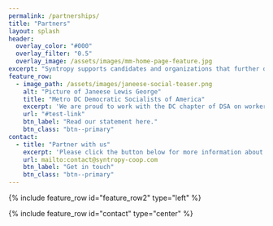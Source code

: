 ```yaml
---
permalink: /partnerships/
title: "Partners"
layout: splash
header:
  overlay_color: "#000"
  overlay_filter: "0.5"
  overlay_image: /assets/images/mm-home-page-feature.jpg
excerpt: "Syntropy supports candidates and organizations that further democracy in the workplace and in our government."
feature_row:
  - image_path: /assets/images/janeese-social-teaser.png
    alt: "Picture of Janeese Lewis George"
    title: "Metro DC Democratic Socialists of America"
    excerpt: 'We are proud to work with the DC chapter of DSA on worker's rights, ecological issues, and fighting for fair housing.'
    url: "#test-link"
    btn_label: "Read our statement here."
    btn_class: "btn--primary"
contact:
  - title: "Partner with us"
    excerpt: 'Please click the button below for more information about partnering with us.'
    url: mailto:contact@syntropy-coop.com
    btn_label: "Get in touch"
    btn_class: "btn--primary"
---
```

{% include feature_row id="feature_row2" type="left" %}

{% include feature_row id="contact" type="center" %}
